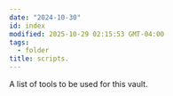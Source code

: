 ```yaml
---
date: "2024-10-30"
id: index
modified: 2025-10-29 02:15:53 GMT-04:00
tags:
  - folder
title: scripts.
---
```


A list of tools to be used for this vault.
